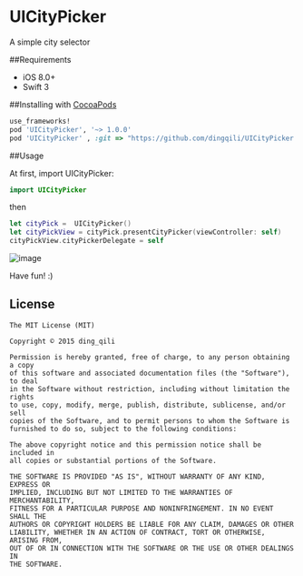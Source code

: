 # UICityPicker

A simple city selector


##Requirements

- iOS 8.0+
- Swift 3

##Installing with [CocoaPods](https://cocoapods.org)

```ruby
use_frameworks!
pod 'UICityPicker', '~> 1.0.0'
pod 'UICityPicker' , :git => "https://github.com/dingqili/UICityPicker.git", :tag => "1.0.0"
```

##Usage

At first, import UICityPicker:

```swift
import UICityPicker
```

then

```swift
let cityPick =  UICityPicker()
let cityPickView = cityPick.presentCityPicker(viewController: self)
cityPickView.cityPickerDelegate = self
```

![image](https://github.com/dingqili/UICityPicker/blob/master/Screenshots/thumb_IMG_0575_1024.jpg)


Have fun! :)



## License

	The MIT License (MIT)

	Copyright © 2015 ding_qili

	Permission is hereby granted, free of charge, to any person obtaining a copy
	of this software and associated documentation files (the "Software"), to deal
	in the Software without restriction, including without limitation the rights
	to use, copy, modify, merge, publish, distribute, sublicense, and/or sell
	copies of the Software, and to permit persons to whom the Software is
	furnished to do so, subject to the following conditions:

	The above copyright notice and this permission notice shall be included in
	all copies or substantial portions of the Software.

	THE SOFTWARE IS PROVIDED "AS IS", WITHOUT WARRANTY OF ANY KIND, EXPRESS OR
	IMPLIED, INCLUDING BUT NOT LIMITED TO THE WARRANTIES OF MERCHANTABILITY,
	FITNESS FOR A PARTICULAR PURPOSE AND NONINFRINGEMENT. IN NO EVENT SHALL THE
	AUTHORS OR COPYRIGHT HOLDERS BE LIABLE FOR ANY CLAIM, DAMAGES OR OTHER
	LIABILITY, WHETHER IN AN ACTION OF CONTRACT, TORT OR OTHERWISE, ARISING FROM,
	OUT OF OR IN CONNECTION WITH THE SOFTWARE OR THE USE OR OTHER DEALINGS IN
	THE SOFTWARE.

